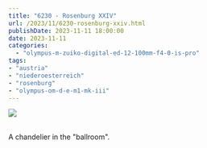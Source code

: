```yaml
---
title: "6230 - Rosenburg XXIV"
url: /2023/11/6230-rosenburg-xxiv.html
publishDate: 2023-11-11 18:00:00
date: 2023-11-11
categories:
  - "olympus-m-zuiko-digital-ed-12-100mm-f4-0-is-pro"
tags:
- "austria"
- "niederoesterreich"
- "rosenburg"
- "olympus-om-d-e-m1-mk-iii"
---
```

<div class="container">
<div class="center"><a target="_blank" href="https://d25zfm9zpd7gm5.cloudfront.net/1200x1200/2020/20200601_111232_lr.jpg"><img class="webfeedsFeaturedVisual" src="https://d25zfm9zpd7gm5.cloudfront.net/0600x0600/2020/20200601_111232_lr.jpg" /></a></div>
</div>
<br />

A chandelier in the "ballroom".

